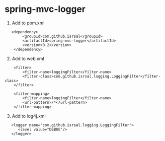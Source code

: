 spring-mvc-logger
=================
1. Add to pom.xml

```   
   <dependency>
        <groupId>com.github.isrsal</groupId>
        <artifactId>spring-mvc-logger</artifactId>
        <version>0.2</version>
    </dependency>
```

2. Add to web.xml

```
    <filter>
        <filter-name>loggingFilter</filter-name>
        <filter-class>com.github.isrsal.logging.LoggingFilter</filter-class>
    </filter>

    <filter-mapping>
        <filter-name>loggingFilter</filter-name>
        <url-pattern>/*</url-pattern>
    </filter-mapping>
```

3. Add to log4j.xml

```
   <logger name="com.github.isrsal.logging.LoggingFilter">
      <level value="DEBUG"/>
   </logger>
```
